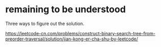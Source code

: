 # remaining to be understood

Three ways to figure out the solution.

https://leetcode-cn.com/problems/construct-binary-search-tree-from-preorder-traversal/solution/jian-kong-er-cha-shu-by-leetcode/
